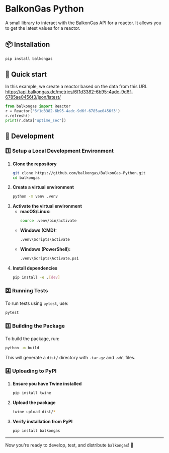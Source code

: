 # BalkonGas Python

A small library to interact with the BalkonGas API for a reactor. It allows you to get the latest values for a reactor.


## 📦 Installation

```sh
pip install balkongas
```

## 🚀 Quick start

In this example, we create a reactor based on the data from this URL https://api.balkongas.de/metrics/6f1d3382-6b95-4adc-9d6f-6785ae0456f3/json/latest/


```python
from balkongas import Reactor
r = Reactor('6f1d3382-6b95-4adc-9d6f-6785ae0456f3')
r.refresh()
print(r.data["uptime_sec"])
```


## 🚀 Development

### 1️⃣ Setup a Local Development Environment

1. **Clone the repository**
   ```sh
   git clone https://github.com/balkongas/BalkonGas-Python.git
   cd balkongas
   ```
2. **Create a virtual environment**
   ```sh
   python -m venv .venv
   ```
3. **Activate the virtual environment**
   - **macOS/Linux:**
     ```sh
     source .venv/bin/activate
     ```
   - **Windows (CMD):**
     ```sh
     .venv\Scripts\activate
     ```
   - **Windows (PowerShell):**
     ```sh
     .venv\Scripts\Activate.ps1
     ```
4. **Install dependencies**
   ```sh
   pip install -e .[dev]
   ```

### 2️⃣ Running Tests
To run tests using `pytest`, use:
```sh
pytest
```

### 3️⃣ Building the Package
To build the package, run:
```sh
python -m build
```
This will generate a `dist/` directory with `.tar.gz` and `.whl` files.

### 4️⃣ Uploading to PyPI
1. **Ensure you have Twine installed**
   ```sh
   pip install twine
   ```
2. **Upload the package**
   ```sh
   twine upload dist/*
   ```
3. **Verify installation from PyPI**
   ```sh
   pip install balkongas
   ```

---

Now you're ready to develop, test, and distribute `balkongas`! 🚀



